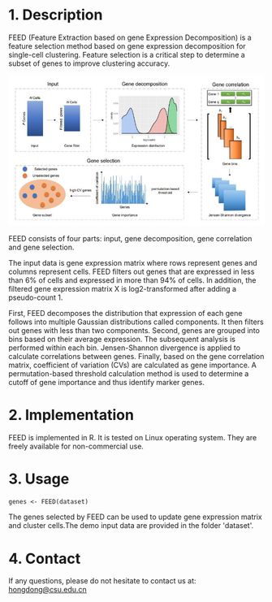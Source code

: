 # 1. Description

FEED (Feature Extraction based on gene Expression Decomposition) is a feature selection method based on gene expression decomposition for single-cell clustering. Feature selection is a critical step to determine a subset of genes to improve clustering accuracy. 

![overview of FEED](/overview.jpg)

FEED consists of four parts: input, gene decomposition, gene correlation and gene selection. 

The input data is gene expression matrix where rows represent genes and columns represent cells. 
FEED filters out genes that are expressed in less than 6% of cells and expressed in more than 94% of cells. In addition, the filtered gene expression matrix X is log2-transformed after adding a pseudo-count 1.

First, FEED decomposes the distribution that expression of each gene follows into multiple Gaussian distributions called components. It then filters out genes with less than two components.
Second, genes are grouped into bins based on their average expression. The subsequent analysis is performed within each bin. Jensen-Shannon divergence is applied to calculate correlations between genes.
Finally, based on the gene correlation matrix, coefficient of variation (CVs) are calculated as gene importance. A permutation-based threshold calculation method is used to determine a cutoff of gene importance and thus identify marker genes.

# 2. Implementation
FEED is implemented in R. It is tested on  Linux operating system. They are freely available for non-commercial use.

# 3. Usage

`genes <- FEED(dataset)`

The genes selected by FEED can be used to update gene expression matrix and cluster cells.The demo input data are provided in the folder 'dataset'.

# 4. Contact

If any questions, please do not hesitate to contact us at: hongdong@csu.edu.cn
